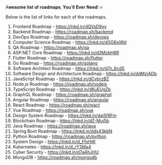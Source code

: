  A𝐰𝐞𝐬𝐨𝐦𝐞 𝐥𝐢𝐬𝐭 𝐨𝐟 𝐫𝐨𝐚𝐝𝐦𝐚𝐩𝐬, 𝐘𝐨𝐮'𝐥𝐥 𝐄𝐯𝐞𝐫 𝐍𝐞𝐞𝐝! 🔥

Below is the list of links for each of the roadmaps.

1. Frontend Roadmap - https://lnkd.in/dQVsD9xy
2. Backend Roadmap - https://roadmap.sh/backend
3. DevOps Roadmap - https://roadmap.sh/devops
4. Computer Science Roadmap - https://lnkd.in/dGG6xiWd
5. QA Roadmap - https://roadmap.sh/qa 
6. ASP.NET Core Roadmap - https://lnkd.in/d3MzbH8R 
7. Flutter Roadmap - https://roadmap.sh/flutter 
8. Go Roadmap - https://roadmap.sh/golang 
9. Software Architect Roadmap - https://lnkd.in/d7n_6cdS 
10. Software Design and Architecture Roadmap - https://lnkd.in/ddMzjADb 
11. JavaScript Roadmap - https://lnkd.in/dCvbrzBZ
12. Node.js Roadmap - https://roadmap.sh/nodejs
13. TypeScript Roadmap - https://lnkd.in/dKuEUgZb
14. GraphQL Roadmap - https://roadmap.sh/graphql
15. Angular Roadmap - https://roadmap.sh/angular
16. React Roadmap - https://roadmap.sh/react
17. Vue Roadmap - https://roadmap.sh/vue
18. Design System Roadmap - https://lnkd.in/dai5f8Fm
19. Blockchain Roadmap - https://lnkd.in/dZ-Muj5b
20. Java Roadmap - https://roadmap.sh/java
21. Spring Boot Roadmap - https://lnkd.in/ddx43kbN 
22. Python Roadmap - https://roadmap.sh/python 
23. System Design - https://lnkd.in/d_FfsHt6 
24. Kubernetes - https://lnkd.in/d_rY3Ma4 
25. Cyber Security - https://lnkd.in/d7aAhJHU 
26. MongoDB - https://roadmap.sh/mongodb
